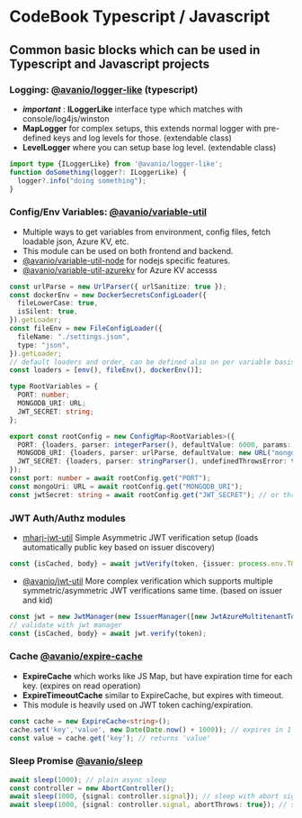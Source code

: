# CodeBook Typescript / Javascript

## Common basic blocks which can be used in Typescript and Javascript projects

### Logging: [@avanio/logger-like](https://www.npmjs.com/package/@avanio/logger-like) (typescript)

- **_important_** : **ILoggerLike** interface type which matches with console/log4js/winston
- **MapLogger** for complex setups, this extends normal logger with pre-defined keys and log levels for those. (extendable class)
- **LevelLogger** where you can setup base log level. (extendable class)

```typescript
import type {ILoggerLike} from '@avanio/logger-like';
function doSomething(logger?: ILoggerLike) {
  logger?.info("doing something");
}
```

### Config/Env Variables: [@avanio/variable-util](https://www.npmjs.com/package/@avanio/variable-util)

- Multiple ways to get variables from environment, config files, fetch loadable json, Azure KV, etc.
- This module can be used on both frontend and backend.
- [@avanio/variable-util-node](https://www.npmjs.com/package/@avanio/variable-util-node) for nodejs specific features.
- [@avanio/variable-util-azurekv](https://www.npmjs.com/package/@avanio/variable-util-azurekv) for Azure KV accesss

```typescript
const urlParse = new UrlParser({ urlSanitize: true });
const dockerEnv = new DockerSecretsConfigLoader({
  fileLowerCase: true,
  isSilent: true,
}).getLoader;
const fileEnv = new FileConfigLoader({
  fileName: "./settings.json",
  type: "json",
}).getLoader;
// default loaders and order, can be defined also on per variable basis
const loaders = [env(), fileEnv(), dockerEnv()];

type RootVariables = {
  PORT: number;
  MONGODB_URI: URL;
  JWT_SECRET: string;
};

export const rootConfig = new ConfigMap<RootVariables>({
  PORT: {loaders, parser: integerParser(), defaultValue: 6000, params: { showValue: true }},
  MONGODB_URI: {loaders, parser: urlParse, defaultValue: new URL("mongodb://localhost/db"), params: { showValue: true }},
  JWT_SECRET: {loaders, parser: stringParser(), undefinedThrowsError: true},
});
const port: number = await rootConfig.get("PORT");
const mongoUri: URL = await rootConfig.get("MONGODB_URI");
const jwtSecret: string = await rootConfig.get("JWT_SECRET"); // or throws error if not found
```

### JWT Auth/Authz modules
- [mharj-jwt-util](https://www.npmjs.com/package/mharj-jwt-util) Simple Asymmetric JWT verification setup (loads automatically public key based on issuer discovery)
```typescript
const {isCached, body} = await jwtVerify(token, {issuer: process.env.TOKEN_ISSUER, audience: process.env.TOKEN_AUDIENCE});
```

- [@avanio/jwt-util](https://www.npmjs.com/package/@avanio/jwt-util) More complex verification which supports multiple symmetric/asymmetric JWT verifications same time. (based on issuer and kid)

```typescript
const jwt = new JwtManager(new IssuerManager([new JwtAzureMultitenantTokenIssuer({allowedIssuers: [`https://sts.windows.net/${process.env.AZ_TENANT_ID}/`]})]));
// validate with jwt manager
const {isCached, body} = await jwt.verify(token);
```

### Cache [@avanio/expire-cache](https://www.npmjs.com/package/@avanio/expire-cache)
- **ExpireCache** which works like JS Map, but have expiration time for each key. (expires on read operation)
- **ExpireTimeoutCache** similar to ExpireCache, but expires with timeout.
- This module is heavily used on JWT token caching/expiration.
```typescript
const cache = new ExpireCache<string>();
cache.set('key','value', new Date(Date.now() + 1000)); // expires in 1 second
const value = cache.get('key'); // returns 'value'
```

### Sleep Promise [@avanio/sleep](https://www.npmjs.com/package/@avanio/sleep)
```typescript
await sleep(1000); // plain async sleep
const controller = new AbortController();
await sleep(1000, {signal: controller.signal}); // sleep with abort signal
await sleep(1000, {signal: controller.signal, abortThrows: true}); // sleep with abort signal and throws SleepAbortError when aborted
```

